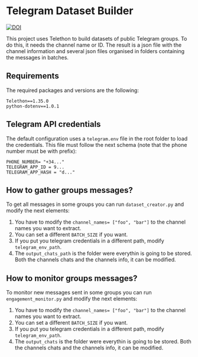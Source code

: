 # Telegram Dataset Builder

[![DOI](https://zenodo.org/badge/DOI/10.5281/zenodo.12773159.svg)](https://doi.org/10.5281/zenodo.12773159)

This project uses Telethon to build datasets of public Telegram groups. To do this, it needs the channel name or ID. The result is a json file with the channel information and several json files organised in folders containing the messages in batches.

## Requirements
The required packages and versions are the following:
```
Telethon==1.35.0
python-dotenv==1.0.1
```

## Telegram API credentials
The default configuration uses a ```telegram.env``` file in the root folder to load the credentials. This file must follow the next schema (note that the phone number must be with prefix):

```
PHONE_NUMBER= "+34..."
TELEGRAM_APP_ID = 9...
TELEGRAM_APP_HASH = "d..."
```

## How to gather groups messages?
To get all messages in some groups you can run ```dataset_creator.py``` and modify the next elements:

1. You have to modify the ```channel_names= ["foo", "bar"]``` to the channel names you want to extract. 
2. You can set a different ```BATCH_SIZE``` if you want.
3. If you put you telegram credentials in a different path, modify ```telegram_env_path```.
4. The ```output_chats_path``` is the folder were everythin is going to be stored. Both the channels chats and the channels info, it can be modified.



## How to monitor groups messages?
To monitor new messages sent in some groups you can run ```engagement_monitor.py``` and modify the next elements:

1. You have to modify the ```channel_names= ["foo", "bar"]``` to the channel names you want to extract. 
2. You can set a different ```BATCH_SIZE``` if you want.
3. If you put you telegram credentials in a different path, modify ```telegram_env_path```.
4. The ```output_chats``` is the folder were everythin is going to be stored. Both the channels chats and the channels info, it can be modified.